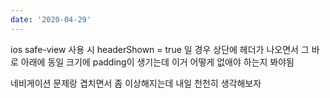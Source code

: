 ```yaml
---
date: '2020-04-29'
---
```


ios safe-view 사용 시 headerShown = true 일 경우 상단에 헤더가 나오면서 그 바로 아래에 동일 크기에 padding이 생기는데 이거 어떻게 없애야 하는지 봐야됨

네비게이션 문제랑 겹치면서 좀 이상해지는데 내일 천천히 생각해보자

